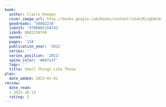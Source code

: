 ```yaml
---
book:
  author: Claire Keegan
  cover_image_url: http://books.google.com/books/content?id=kzMjzgEACAAJ&printsec=frontcover&img=1&zoom=1&source=gbs_api
  goodreads: '58662236'
  isbn13: '9780802158741'
  isbn9: 0802158749
  owned: ''
  pages: '118'
  publication_year: '2021'
  series: ''
  series_position: '2021'
  spine_color: '#097a3f'
  tags: ''
  title: Small Things Like These
plan:
  date_added: 2023-01-01
review:
  date_read:
  - 2022-10-13
  rating: 5
---
```

